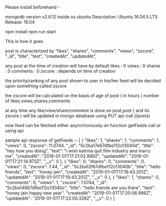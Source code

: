 Please install beforehand - 

mongodb version v2.6.12
inside os ubuntu
    Description:	Ubuntu 16.04.5 LTS
    Release:	16.04

npm install
npm run start



This is how it goes

post is characterized by
 "likes",
 "shares",
 "comments",
 "views",
 "zscore",
 "_id",
 "title",
 "text",
 "createdAt",
 "updatedAt",


any post at the time of creation will have by default
likes : 0
views : 0
shares : 0
comments : 0
zscore : depends on time of creation


the priority/ranking of any post shown to user in his/her feed will be decided upon 
something called zscore

the zscore will be calculated on the basis of 
age of post ( in hours )
number of likes,views,shares,comments


at any time any like/view/share/comment is done on post,post ( and its zscore ) will be
updated in mongo database using PUT api-call (/posts)

now feed can be fetched either asynchronously on function getFeeds call
or using api


sample api response of getFeeds :-
[
    {
        "likes": 1,
        "shares": 1,
        "comments": 1,
        "views": 0,
        "zscore": 11.0744,
        "_id": "5c2ba17e67dfbe112cf3040d",
        "title": "hey how you doing",
        "text": "i wish katrina quit film industry and marry me",
        "createdAt": "2019-01-01T17:21:02.889Z",
        "updatedAt": "2019-01-01T17:21:14.973Z",
        "__v": 0
    },
    {
        "likes": 0,
        "shares": 0,
        "comments": 0,
        "views": 0,
        "zscore": 7.44,
        "_id": "5c2ba12f67dfbe112cf3040b",
        "title": "hello friends",
        "text": "honey jain",
        "createdAt": "2019-01-01T17:19:43.201Z",
        "updatedAt": "2019-01-01T17:19:43.201Z",
        "__v": 0
    },
    {
        "likes": 1,
        "shares": 0,
        "comments": 0,
        "views": 1,
        "zscore": 7.0744,
        "_id": "5c2ba14667dfbe112cf3040c",
        "title": "hello friends are you there",
        "text": "honey jain happy new year",
        "createdAt": "2019-01-01T17:20:06.986Z",
        "updatedAt": "2019-01-01T17:22:00.328Z",
        "__v": 0
    }
] 


